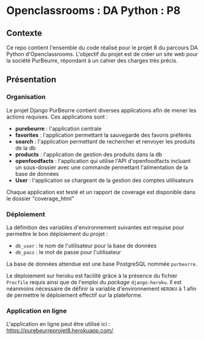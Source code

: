 # Openclassrooms : DA Python : P8

## Contexte

Ce repo contient l'ensemble du code réalisé pour le projet 8 du parcours DA Python d'Openclassrooms. L'objectif du projet est de créer un site web pour la société PurBeurre, répondant à un cahier des charges très précis.

## Présentation

### Organisation

Le projet Django PurBeurre contient diverses applications afin de mener les actions requises. Ces applications sont :

-   **purebeurre**  : l'application centrale
-   **favorites**  : l'application permettant la sauvegarde des favoris préférés
-   **search**  : l'application permettant de rechercher et renvoyer les produits de la db
-   **products**  : l'application de gestion des produits dans la db
-   **openfoodfacts**  : l'application qui utilise l'API d'openfoodfacts incluant un sous-dossier avec une commande permettant l'alimentation de la base de données
-   **User**  : l'application se chargeant de la gestion des comptes utilisateurs

Chaque application est testé et un rapport de coverage est disponible dans le dossier "coverage_html" 

### Déploiement

La définition des variables d'environnement suivantes est requise pour permettre le bon déploiement du projet :

-   `db_user`  : le nom de l'utilisateur pour la base de données
-   `db_pass`  : le mot de passe pour l'utilisateur

La base de données attendue est une base PostgreSQL nommée  `purbeurre`.

Le déploiement sur heroku est facilité grâce à la présence du fichier  `Procfile`  requis ainsi que de l'emploi du  _package_  `django-heroku`. Il est néanmoins nécessaire de définir la variable d'environnement  `HEROKU`  à 1 afin de permettre le déploiement effectif sur la plateforme.

### Application en ligne
L'application en ligne peut être utilisé ici : https://purebeurreprojet8.herokuapp.com/